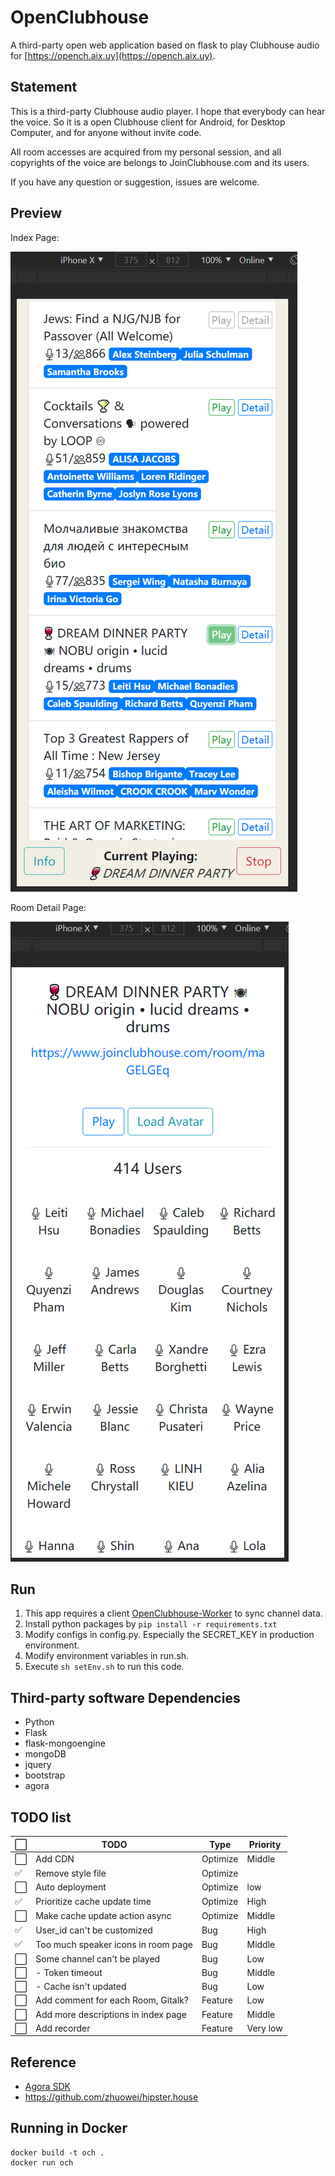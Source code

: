# OpenClubhouse

A third-party open web application based on flask to play Clubhouse audio for [https://opench.aix.uy](https://opench.aix.uy).

## Statement

This is a third-party Clubhouse audio player. I hope that everybody can hear the voice. So it is a open Clubhouse client for Android, for Desktop Computer, and for anyone without invite code.

All room accesses are acquired from my personal session, and all copyrights of the voice are belongs to JoinClubhouse.com and its users.

If you have any question or suggestion, issues are welcome.

## Preview

Index Page:

![index shortcut](./doc/index.png)

Room Detail Page:

![room shortcut](./doc/room.png)

## Run

1. This app requires a client [OpenClubhouse-Worker](https://github.com/ai-eks/OpenClubhouse-Worker) to sync channel data.
2. Install python packages by `pip install -r requirements.txt`
3. Modify configs in config.py. Especially the SECRET_KEY in production environment.
4. Modify environment variables in run.sh.
5. Execute `sh setEnv.sh` to run this code.

## Third-party software Dependencies

- Python
- Flask
- flask-mongoengine
- mongoDB
- jquery
- bootstrap
- agora

## TODO list

| ⬜️   | TODO                                | Type     | Priority |
| --- | ----------------------------------- | -------- | -------- |
| ⬜️   | Add CDN                             | Optimize | Middle   |
| ✅   | Remove style file                   | Optimize |          |
| ⬜️   | Auto deployment                     | Optimize | low      |
| ✅   | Prioritize cache update time        | Optimize | High     |
| ⬜️   | Make cache update action async      | Optimize | Middle   |
| ✅   | User_id can't be customized         | Bug      | High     |
| ✅   | Too much speaker icons in room page | Bug      | Middle   |
| ⬜️   | Some channel can't be played        | Bug      | Low      |
| ⬜️   | - Token timeout                     | Bug      | Middle   |
| ⬜️   | - Cache isn't updated               | Bug      | Low      |
| ⬜️   | Add comment for each Room, Gitalk?  | Feature  | Low      |
| ⬜️   | Add more descriptions in index page | Feature  | Middle   |
| ⬜️   | Add recorder                        | Feature  | Very low |

## Reference

- [Agora SDK](https://docs.agora.io/en/Voice/API%20Reference/web_ng/index.html)
- <https://github.com/zhuowei/hipster.house>

## Running in Docker
```
docker build -t och .
docker run och
```